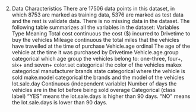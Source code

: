 2.	Data Characteristics
There are 17506 data points in this dataset, in which 8753 are marked as training data, 5376 are marked as test data and the rest is validate data. There is no missing data in the dataset.
The following table summarizes all the variables in the dataset:
Variables	Type	Meaning
Total cost	continuous	the cost ($) incurred to Drivetime to buy the vehicles
Mileage	continuous	the total miles that the vehicles have travelled at the time of purchase
Vehicle.age	ordinal	The age of the vehicle at the time it was purchased by Drivetime
Vehicle.age.group	categorical	which age group the vehicles belong to: one-three, four+, six+ and seven+
color.set	categorical	the color of the vehicles
makex	categorical	manufacturer brands
state	categorical	where the vehicle is sold
make.model	categorical	the brands and the model of the vehicles
lot.sale.day	Continuous (independent variable)	Number of days the vehicles are in the lot before being sold
overage	Categorical
(class label)	“YES" means the lot.sale.days is higher than 90 days.
“NO" means the lot.sale.days is lower than 90 days.
